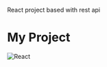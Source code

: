React project based with rest api
# My Project


![React](https://img.shields.io/badge/react-%2320232a.svg?style=for-the-badge&logo=react&logoColor=%2361DAFB)

